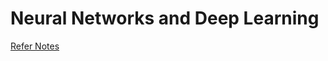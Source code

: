 # Neural Networks and Deep Learning

[Refer Notes](https://github.com/niluwin/Book-AI/blob/main/machine-learning/deep-learning/neural-networks/neural-networks-and-deep-learning.md)
